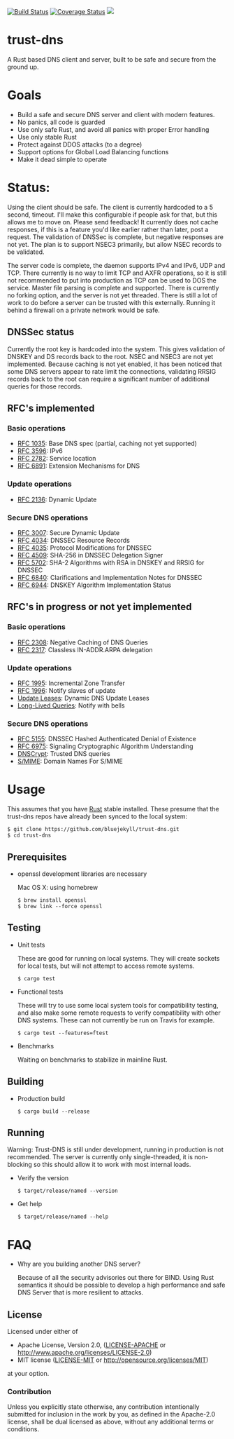 [![Build Status](https://travis-ci.org/bluejekyll/trust-dns.svg?branch=master)](https://travis-ci.org/bluejekyll/trust-dns)
[![Coverage Status](https://coveralls.io/repos/github/bluejekyll/trust-dns/badge.svg?branch=master)](https://coveralls.io/github/bluejekyll/trust-dns?branch=master)
[![](http://meritbadge.herokuapp.com/trust-dns)](https://crates.io/crates/trust-dns)


# trust-dns

A Rust based DNS client and server, built to be safe and secure from the
ground up.

# Goals

- Build a safe and secure DNS server and client with modern features.
- No panics, all code is guarded
- Use only safe Rust, and avoid all panics with proper Error handling
- Use only stable Rust
- Protect against DDOS attacks (to a degree)
- Support options for Global Load Balancing functions
- Make it dead simple to operate

# Status:

Using the client should be safe. The client is currently hardcoded to a 5 second,
timeout. I'll make this configurable if people ask for that, but this allows me
to move on. Please send feedback! It currently does not cache responses, if
this is a feature you'd like earlier rather than later, post a request. The
validation of DNSSec is complete, but negative responses are not yet.
The plan is to support NSEC3 primarily, but allow NSEC records to be validated.

The server code is complete, the daemon supports IPv4 and IPv6, UDP and TCP.
There currently is no way to limit TCP and AXFR operations, so it is still not
recommended to put into production as TCP can be used to DOS the service.
Master file parsing is complete and supported. There is currently no forking
option, and the server is not yet threaded. There is still a lot of work to do
before a server can be trusted with this externally. Running it behind a firewall
on a private network would be safe.

## DNSSec status

Currently the root key is hardcoded into the system. This gives validation of
DNSKEY and DS records back to the root. NSEC and NSEC3 are not yet implemented.
Because caching is not yet enabled, it has been noticed that some DNS servers
appear to rate limit the connections, validating RRSIG records back to the root
can require a significant number of additional queries for those records.

## RFC's implemented

### Basic operations
- [RFC 1035](https://tools.ietf.org/html/rfc1035): Base DNS spec (partial, caching not yet supported)
- [RFC 3596](https://tools.ietf.org/html/rfc3596): IPv6
- [RFC 2782](https://tools.ietf.org/html/rfc2782): Service location
- [RFC 6891](https://tools.ietf.org/html/rfc6891): Extension Mechanisms for DNS

### Update operations
- [RFC 2136](https://tools.ietf.org/html/rfc2136): Dynamic Update

### Secure DNS operations
- [RFC 3007](https://tools.ietf.org/html/rfc3007): Secure Dynamic Update
- [RFC 4034](https://tools.ietf.org/html/rfc4034): DNSSEC Resource Records
- [RFC 4035](https://tools.ietf.org/html/rfc4035): Protocol Modifications for DNSSEC
- [RFC 4509](https://tools.ietf.org/html/rfc4509): SHA-256 in DNSSEC Delegation Signer
- [RFC 5702](https://tools.ietf.org/html/rfc5702): SHA-2 Algorithms with RSA in DNSKEY and RRSIG for DNSSEC
- [RFC 6840](https://tools.ietf.org/html/rfc6840): Clarifications and Implementation Notes for DNSSEC
- [RFC 6944](https://tools.ietf.org/html/rfc6944): DNSKEY Algorithm Implementation Status

## RFC's in progress or not yet implemented

### Basic operations
- [RFC 2308](https://tools.ietf.org/html/rfc2308): Negative Caching of DNS Queries
- [RFC 2317](https://tools.ietf.org/html/rfc2317): Classless IN-ADDR.ARPA delegation

### Update operations
- [RFC 1995](https://tools.ietf.org/html/rfc1995): Incremental Zone Transfer
- [RFC 1996](https://tools.ietf.org/html/rfc1996): Notify slaves of update
- [Update Leases](https://tools.ietf.org/html/draft-sekar-dns-ul-01): Dynamic DNS Update Leases
- [Long-Lived Queries](http://tools.ietf.org/html/draft-sekar-dns-llq-01): Notify with bells

### Secure DNS operations
- [RFC 5155](https://tools.ietf.org/html/rfc5155): DNSSEC Hashed Authenticated Denial of Existence
- [RFC 6975](https://tools.ietf.org/html/rfc6975): Signaling Cryptographic Algorithm Understanding
- [DNSCrypt](https://dnscrypt.org): Trusted DNS queries
- [S/MIME](https://tools.ietf.org/html/draft-ietf-dane-smime-09): Domain Names For S/MIME

# Usage

This assumes that you have [Rust](https://www.rust-lang.org) stable installed. These
presume that the trust-dns repos have already been synced to the local system:

    $ git clone https://github.com/bluejekyll/trust-dns.git
    $ cd trust-dns

## Prerequisites

-   openssl development libraries are necessary

    Mac OS X: using homebrew

        $ brew install openssl
        $ brew link --force openssl

## Testing

-   Unit tests

    These are good for running on local systems. They will create sockets for
    local tests, but will not attempt to access remote systems.

        $ cargo test

-   Functional tests

    These will try to use some local system tools for compatibility testing,
    and also make some remote requests to verify compatibility with other DNS
    systems. These can not currently be run on Travis for example.

        $ cargo test --features=ftest

-   Benchmarks

    Waiting on benchmarks to stabilize in mainline Rust.

## Building

-   Production build

        $ cargo build --release

## Running

Warning: Trust-DNS is still under development, running in production is not
recommended. The server is currently only single-threaded, it is non-blocking
so this should allow it to work with most internal loads.

-   Verify the version

        $ target/release/named --version

-   Get help

        $ target/release/named --help

# FAQ

-   Why are you building another DNS server?

    Because of all the security advisories out there for BIND.
Using Rust semantics it should be possible to develop a high performance and
safe DNS Server that is more resilient to attacks.

## License

Licensed under either of

 * Apache License, Version 2.0, ([LICENSE-APACHE](LICENSE-APACHE) or http://www.apache.org/licenses/LICENSE-2.0)
 * MIT license ([LICENSE-MIT](LICENSE-MIT) or http://opensource.org/licenses/MIT)

at your option.

### Contribution

Unless you explicitly state otherwise, any contribution intentionally
submitted for inclusion in the work by you, as defined in the Apache-2.0
license, shall be dual licensed as above, without any additional terms or
conditions.

